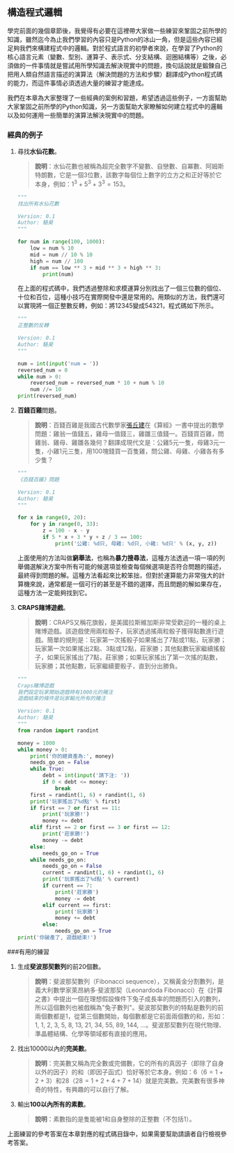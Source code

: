 ## 構造程式邏輯

學完前面的幾個章節後，我覺得有必要在這裡帶大家做一些練習來鞏固之前所學的知識，雖然迄今為止我們學習的內容只是Python的冰山一角，但是這些內容已經足夠我們來構建程式中的邏輯。對於程式語言的初學者來說，在學習了Python的核心語言元素（變數、型別、運算子、表示式、分支結構、迴圈結構等）之後，必須做的一件事情就是嘗試用所學知識去解決現實中的問題，換句話說就是鍛鍊自己把用人類自然語言描述的演算法（解決問題的方法和步驟）翻譯成Python程式碼的能力，而這件事情必須透過大量的練習才能達成。

我們在本章為大家整理了一些經典的案例和習題，希望透過這些例子，一方面幫助大家鞏固之前所學的Python知識，另一方面幫助大家瞭解如何建立程式中的邏輯以及如何運用一些簡單的演算法解決現實中的問題。

### 經典的例子

1. 尋找**水仙花數**。

   > **說明**：水仙花數也被稱為超完全數字不變數、自戀數、自冪數、阿姆斯特朗數，它是一個3位數，該數字每個位上數字的立方之和正好等於它本身，例如：$1^3 + 5^3+ 3^3=153$。

   ```Python
   """
   找出所有水仙花數
   
   Version: 0.1
   Author: 駱昊
   """
   
   for num in range(100, 1000):
       low = num % 10
       mid = num // 10 % 10
       high = num // 100
       if num == low ** 3 + mid ** 3 + high ** 3:
           print(num)
   ```

   在上面的程式碼中，我們透過整除和求模運算分別找出了一個三位數的個位、十位和百位，這種小技巧在實際開發中還是常用的。用類似的方法，我們還可以實現將一個正整數反轉，例如：將12345變成54321，程式碼如下所示。

   ```Python
   """
   正整數的反轉
   
   Version: 0.1
   Author: 駱昊
   """
   
   num = int(input('num = '))
   reversed_num = 0
   while num > 0:
       reversed_num = reversed_num * 10 + num % 10
       num //= 10
   print(reversed_num)
   ```

2. **百錢百雞**問題。

   > **說明**：百錢百雞是我國古代數學家[張丘建](https://baike.baidu.com/item/%E5%BC%A0%E4%B8%98%E5%BB%BA/10246238)在《算經》一書中提出的數學問題：雞翁一值錢五，雞母一值錢三，雞雛三值錢一。百錢買百雞，問雞翁、雞母、雞雛各幾何？翻譯成現代文是：公雞5元一隻，母雞3元一隻，小雞1元三隻，用100塊錢買一百隻雞，問公雞、母雞、小雞各有多少隻？

   ```Python
   """
   《百錢百雞》問題
   
   Version: 0.1
   Author: 駱昊
   """
   
   for x in range(0, 20):
       for y in range(0, 33):
           z = 100 - x - y
           if 5 * x + 3 * y + z / 3 == 100:
               print('公雞: %d只, 母雞: %d只, 小雞: %d只' % (x, y, z))
   ```

   上面使用的方法叫做**窮舉法**，也稱為**暴力搜尋法**，這種方法透過一項一項的列舉備選解決方案中所有可能的候選項並檢查每個候選項是否符合問題的描述，最終得到問題的解。這種方法看起來比較笨拙，但對於運算能力非常強大的計算機來說，通常都是一個可行的甚至是不錯的選擇，而且問題的解如果存在，這種方法一定能夠找到它。

3. **CRAPS賭博遊戲**。

   > **說明**：CRAPS又稱花旗骰，是美國拉斯維加斯非常受歡迎的一種的桌上賭博遊戲。該遊戲使用兩粒骰子，玩家透過搖兩粒骰子獲得點數進行遊戲。簡單的規則是：玩家第一次搖骰子如果搖出了7點或11點，玩家勝；玩家第一次如果搖出2點、3點或12點，莊家勝；其他點數玩家繼續搖骰子，如果玩家搖出了7點，莊家勝；如果玩家搖出了第一次搖的點數，玩家勝；其他點數，玩家繼續要骰子，直到分出勝負。

   ```Python
   """
   Craps賭博遊戲
   我們設定玩家開始遊戲時有1000元的賭注
   遊戲結束的條件是玩家輸光所有的賭注
   
   Version: 0.1
   Author: 駱昊
   """
   from random import randint
   
   money = 1000
   while money > 0:
       print('你的總資產為:', money)
       needs_go_on = False
       while True:
           debt = int(input('請下注: '))
           if 0 < debt <= money:
               break
       first = randint(1, 6) + randint(1, 6)
       print('玩家搖出了%d點' % first)
       if first == 7 or first == 11:
           print('玩家勝!')
           money += debt
       elif first == 2 or first == 3 or first == 12:
           print('莊家勝!')
           money -= debt
       else:
           needs_go_on = True
       while needs_go_on:
           needs_go_on = False
           current = randint(1, 6) + randint(1, 6)
           print('玩家搖出了%d點' % current)
           if current == 7:
               print('莊家勝')
               money -= debt
           elif current == first:
               print('玩家勝')
               money += debt
           else:
               needs_go_on = True
   print('你破產了, 遊戲結束!')
   ```

###有用的練習 

1. 生成**斐波那契數列**的前20個數。

   > **說明**：斐波那契數列（Fibonacci sequence），又稱黃金分割數列，是義大利數學家萊昂納多·斐波那契（Leonardoda Fibonacci）在《計算之書》中提出一個在理想假設條件下兔子成長率的問題而引入的數列，所以這個數列也被戲稱為&quot;兔子數列&quot;。斐波那契數列的特點是數列的前兩個數都是1，從第三個數開始，每個數都是它前面兩個數的和，形如：1, 1, 2, 3, 5, 8, 13, 21, 34, 55, 89, 144, ...。斐波那契數列在現代物理、準晶體結構、化學等領域都有直接的應用。

2. 找出10000以內的**完美數**。

   > **說明**：完美數又稱為完全數或完備數，它的所有的真因子（即除了自身以外的因子）的和（即因子函式）恰好等於它本身。例如：6（$6=1+2+3$）和28（$28=1+2+4+7+14$）就是完美數。完美數有很多神奇的特性，有興趣的可以自行了解。

3. 輸出**100以內所有的素數**。

   > **說明**：素數指的是隻能被1和自身整除的正整數（不包括1）。

上面練習的參考答案在本章對應的程式碼目錄中，如果需要幫助請讀者自行檢視參考答案。